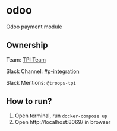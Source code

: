 # odoo
Odoo payment module

## Ownership

Team: [TPI Team](https://www.draw.io/?state=%7B%22ids%22:%5B%221Vk1zqYgX2YqjJYieQ6qDPh0PhB2yAd0j%22%5D,%22action%22:%22open%22,%22userId%22:%22104938211257040552218%22%7D)

Slack Channel: [#p-integration](https://xendit.slack.com/archives/CFJ9Q3NKY)

Slack Mentions: `@troops-tpi`

## How to run?
1. Open terminal, run `docker-compose up`
2. Open http://localhost:8069/ in browser
